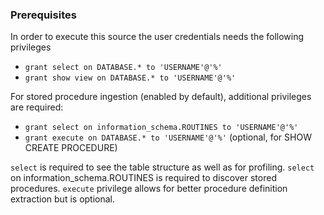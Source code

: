 ### Prerequisites

In order to execute this source the user credentials needs the following privileges

- `grant select on DATABASE.* to 'USERNAME'@'%'`
- `grant show view on DATABASE.* to 'USERNAME'@'%'`

For stored procedure ingestion (enabled by default), additional privileges are required:

- `grant select on information_schema.ROUTINES to 'USERNAME'@'%'`
- `grant execute on DATABASE.* to 'USERNAME'@'%'` (optional, for SHOW CREATE PROCEDURE)

`select` is required to see the table structure as well as for profiling.
`select` on information_schema.ROUTINES is required to discover stored procedures.
`execute` privilege allows for better procedure definition extraction but is optional.
